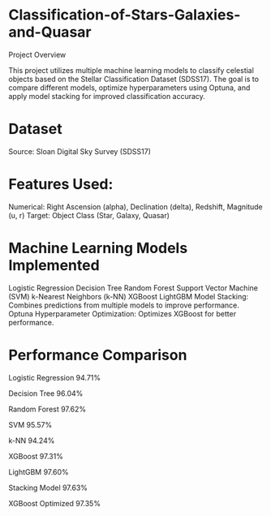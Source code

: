 # Classification-of-Stars-Galaxies-and-Quasar
Project Overview

This project utilizes multiple machine learning models to classify celestial objects based on the Stellar Classification Dataset (SDSS17). The goal is to compare different models, optimize hyperparameters using Optuna, and apply model stacking for improved classification accuracy.

# Dataset
Source: Sloan Digital Sky Survey (SDSS17)

# Features Used:
Numerical: Right Ascension (alpha), Declination (delta), Redshift, Magnitude (u, r)
Target: Object Class (Star, Galaxy, Quasar)

# Machine Learning Models Implemented
Logistic Regression
Decision Tree
Random Forest
Support Vector Machine (SVM)
k-Nearest Neighbors (k-NN)
XGBoost
LightGBM
Model Stacking:
Combines predictions from multiple models to improve performance.
Optuna Hyperparameter Optimization:
Optimizes XGBoost for better performance.

# Performance Comparison
Logistic Regression
94.71%

Decision Tree
96.04%

Random Forest
97.62%

SVM
95.57%

k-NN
94.24%

XGBoost
97.31%

LightGBM
97.60%

Stacking Model
97.63%

XGBoost Optimized
97.35%
